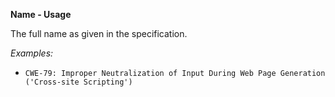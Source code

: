 **Name - Usage**

The full name as given in the specification.

*Examples:*

* `CWE-79: Improper Neutralization of Input During Web Page Generation ('Cross-site Scripting')`
